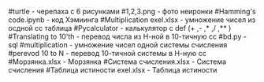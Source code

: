 #turtle - черепаха с 6 рисунками 
#1,2,3.png - фото неиронки 
#Hamming's code.ipynb - код Хэмиинга 
#Multiplication exel.xlsx - умножение чисел из осдной сс таблица 
#Pycalculator - калькулятор с def (+ ,- ,* ,/ ,** ) 
#Translating to 10'th - перевод числа из Н-ной в 10-тичную сс 
#bd.py - sql #multiplication - умножение чисел одной системы счисления 
#perevod 10 to N - перевод 10-тичной системы в Н-ную сс 
#Морзянка.xlsx - Морзянка #Система счисления.xlsx - Система счисления 
#Таблица истиности exel.xlsx - Таблица истиности
